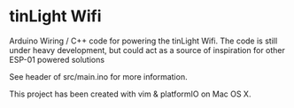 # tinLight Wifi

Arduino Wiring / C++ code for powering the tinLight Wifi. The code is still under heavy development, but could act as a source of inspiration for other ESP-01 powered solutions

See header of src/main.ino for more information.

This project has been created with vim & platformIO on Mac OS X.
